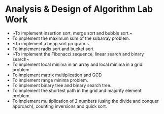 # Analysis & Design of Algorithm Lab Work
-  ~To implement insertion sort, merge sort and bubble sort.~
-  To implement the maximum sum of the subarray problem.
-  ~To implement a heap sort program.~
-  To implement radix sort and bucket sort
-  ~To implement the Fibonacci sequence, linear search and binary search~
-  To implement local minima in an array and local minima in a grid problem
-  To implement matrix multiplication and GCD
-  To implement range minima problem.
-  To implement binary tree and binary search tree.
-  To implement the shortest path in the grid and majority element problem.
-  To implement multiplication of 2 numbers (using the divide and conquer approach), counting inversions and quick sort.
